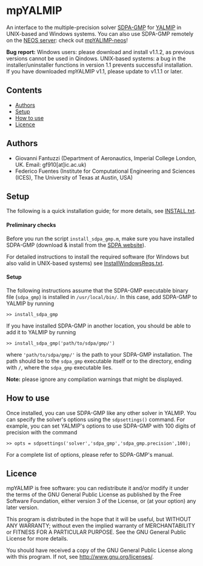 # mpYALMIP

An interface to the multiple-precision solver [SDPA-GMP](http://sdpa.sourceforge.net/download.html) 
for [YALMIP](http://users.isy.liu.se/johanl/yalmip/) in UNIX-based and Windows systems. You can also use SDPA-GMP remotely on the [NEOS server](https://neos-server.org/neos/): check out [mpYALIMP-neos](https://github.com/htadashi/mpYALMIP-neos)!

**Bug report:** Windows users: please download and install v1.1.2, as previous versions cannot be used in Qindows. UNIX-based systems: a bug in the installer/uninstaller functions in version 1.1 prevents successful installation. If you have downloaded mpYALMIP v1.1, please update to v1.1.1 or later. 

## Contents
- [Authors](#Authors)
- [Setup](#Setup)
- [How to use](#Use)
- [Licence](#Licence)

## Authors<a name="Authors"></a>
- Giovanni Fantuzzi (Department of Aeronautics, Imperial College London, UK. Email: gf910[at]ic.ac.uk)
- Federico Fuentes (Institute for Computational Engineering and Sciences (ICES), The University of Texas at Austin, USA)

## Setup<a name="Setup"></a>

The following is a quick installation guide; for more details, see [INSTALL.txt](https://github.com/giofantuzzi/mpYALMIP/blob/master/INSTALL.txt).

#### Preliminary checks

Before you run the script `install_sdpa_gmp.m`, make sure you have installed SDPA-GMP (download & install from the [SDPA website](http://sdpa.sourceforge.net/download.html)).

For detailed instructions to install the required software (for Windows but also valid in UNIX-based systems) see [InstallWindowsReqs.txt](https://github.com/giofantuzzi/mpYALMIP/blob/master/InstallWindowsReqs.txt).


#### Setup

The following instructions assume that the SDPA-GMP executable binary file 
(`sdpa_gmp`) is installed in `/usr/local/bin/`. 
In this case, add SDPA-GMP to YALMIP by running

    >> install_sdpa_gmp 

If you have installed SDPA-GMP in another location, you should be able to add it
to YALMIP by running

    >> install_sdpa_gmp('path/to/sdpa/gmp/')

where `'path/to/sdpa/gmp/'` is the path to your SDPA-GMP installation. The path should be to the `sdpa_gmp` executable itself or to the
directory, ending with `/`, where the `sdpa_gmp` executable lies.

**Note:** please ignore any compilation warnings that might be displayed.

## How to use<a name="Use"></a>

Once installed, you can use SDPA-GMP like any other solver in YALMIP. You can specify the solver's options using the 
`sdpsettings()` command. For example, you can set YALMIP's options to use SDPA-GMP with 100 digits of precision with the command

    >> opts = sdpsettings('solver','sdpa_gmp','sdpa_gmp.precision',100);

For a complete list of options, please refer to SDPA-GMP's manual.


## Licence<a name="Licence"></a>
mpYALMIP is free software: you can redistribute it and/or modify
it under the terms of the GNU General Public License as published by
the Free Software Foundation, either version 3 of the License, or
(at your option) any later version.
 
This program is distributed in the hope that it will be useful,
but WITHOUT ANY WARRANTY; without even the implied warranty of
MERCHANTABILITY or FITNESS FOR A PARTICULAR PURPOSE.  See the
GNU General Public License for more details.
 
You should have received a copy of the GNU General Public License
along with this program.  If not, see <http://www.gnu.org/licenses/>.

